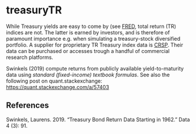 # treasuryTR

While Treasury yields are easy to come by (see [FRED](https://fred.stlouisfed.org/), total return (TR) indices are not. The latter is earned by investors, and is therefore of paramount importance e.g. when simulating a treasury-stock diversified portfolio. A supplier for proprietary TR Treasury index data is [CRSP](http://www.crsp.org/). Their data can be purchased or accesses trough a handful of commercial research platforms.


Swinkels (2019) compute returns from publicly available yield-to-maturity data using *standard (fixed-income) textbook formulas*. See also the following post on quant.stackexchange: https://quant.stackexchange.com/a/57403

## References

Swinkels, Laurens. 2019. “Treasury Bond Return Data Starting in 1962.” Data 4 (3): 91.


